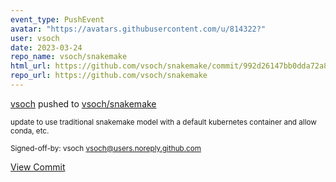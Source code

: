```yaml
---
event_type: PushEvent
avatar: "https://avatars.githubusercontent.com/u/814322?"
user: vsoch
date: 2023-03-24
repo_name: vsoch/snakemake
html_url: https://github.com/vsoch/snakemake/commit/992d26147bb0dda72a8e914400587ae6584b4d90
repo_url: https://github.com/vsoch/snakemake
---
```


<a href='https://github.com/vsoch' target='_blank'>vsoch</a> pushed to <a href='https://github.com/vsoch/snakemake' target='_blank'>vsoch/snakemake</a>

<small>update to use traditional snakemake model with a default kubernetes container and allow conda, etc.

Signed-off-by: vsoch <vsoch@users.noreply.github.com></small>

<a href='https://github.com/vsoch/snakemake/commit/992d26147bb0dda72a8e914400587ae6584b4d90' target='_blank'>View Commit</a>